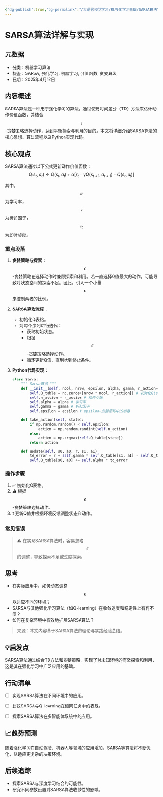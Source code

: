 ```yaml
---
{"dg-publish":true,"dg-permalink":"/大语言模型学习/RL强化学习基础/SARSA算法","dg-home":false,"dg-description":"在此输入笔记的描述","dg-hide":false,"dg-hide-title":false,"dg-show-backlinks":true,"dg-show-local-graph":true,"dg-show-inline-title":true,"dg-pinned":false,"dg-passphrase":"在此输入访问密码","dg-enable-mathjax":false,"dg-enable-mermaid":false,"dg-enable-uml":false,"dg-note-icon":0,"dg-enable-dataview":false,"tags":["NLP"],"permalink":"/大语言模型学习/RL强化学习基础/SARSA算法/","dgShowBacklinks":true,"dgShowLocalGraph":true,"dgShowInlineTitle":true,"dgPassFrontmatter":true,"noteIcon":0,"created":"2025-04-11T13:36:20.000+08:00","updated":"2025-04-13T13:06:02.000+08:00"}
---
```




# SARSA算法详解与实现

## 元数据
- 分类：机器学习算法
- 标签：SARSA, 强化学习, 机器学习, 价值函数, 贪婪算法
- 日期：2025年4月12日


## 内容概述
SARSA算法是一种用于强化学习的算法，通过使用时间差分（TD）方法来估计动作价值函数，并结合$$\epsilon$$-贪婪策略选择动作，达到平衡探索与利用的目的。本文将详细介绍SARSA算法的核心思想、算法流程以及Python实现代码。


## 核心观点
SARSA算法通过以下公式更新动作价值函数：
$$
Q(s_t, a_t) \leftarrow Q(s_t, a_t) + \alpha [r_t + \gamma Q(s_{t+1}, a_{t+1}) - Q(s_t, a_t)]
$$

其中，$$\alpha$$为学习率，$$\gamma$$为折扣因子，$$r_t$$为即时奖励。

### 重点段落
1. **贪婪策略与探索**：
   $$\epsilon$$-贪婪策略在选择动作时兼顾探索和利用。若一直选择Q值最大的动作，可能导致对状态空间的探索不足。因此，引入一个小量$$\epsilon$$来控制两者的比例。

2. **SARSA算法流程**：
   - 初始化Q表格。
   - 对每个序列进行迭代：
     - 获取初始状态。
     - 根据$$\epsilon$$-贪婪策略选择动作。
     - 循环更新Q值，直到达到终止条件。

3. **Python代码实现**：
   ```python
   class Sarsa:
       """ Sarsa算法 """
       def __init__(self, ncol, nrow, epsilon, alpha, gamma, n_action=4):
           self.Q_table = np.zeros([nrow * ncol, n_action]) # 初始化Q(s,a)表格
           self.n_action = n_action # 动作个数
           self.alpha = alpha # 学习率
           self.gamma = gamma # 折扣因子
           self.epsilon = epsilon # epsilon-贪婪策略中的参数

       def take_action(self, state):
           if np.random.random() < self.epsilon:
               action = np.random.randint(self.n_action)
           else:
               action = np.argmax(self.Q_table[state])
           return action

       def update(self, s0, a0, r, s1, a1):
           td_error = r + self.gamma * self.Q_table[s1, a1] - self.Q_table[s0, a0]
           self.Q_table[s0, a0] += self.alpha * td_error
   ```


### 操作步骤
1. ✅ 初始化Q表格。
2. ⚠ 根据$$\epsilon$$-贪婪策略选择动作。
3. ❗ 更新Q值并根据环境反馈调整状态和动作。


### 常见错误
> ⚠ 在实现SARSA算法时，容易忽略$$\epsilon$$的调整，导致探索不足或过度探索。


## 思考
- 在实际应用中，如何动态调整$$\epsilon$$以适应不同的环境？
- SARSA与其他强化学习算法（如Q-learning）在收敛速度和稳定性上有何不同？
- 如何在复杂环境中有效地扩展SARSA算法？

> 来源：本文内容基于SARSA算法的理论与实践经验总结。


## 💡启发点
SARSA算法通过结合TD方法和贪婪策略，实现了对未知环境的有效探索和利用，这是其在强化学习中广泛应用的基础。


## 行动清单
- [ ] 实现SARSA算法在不同环境中的应用。
- [ ] 比较SARSA与Q-learning在相同任务中的表现。
- [ ] 探索SARSA算法在多智能体系统中的应用。


## 📈趋势预测
随着强化学习在自动驾驶、机器人等领域的应用增加，SARSA等算法将不断优化，以适应更复杂的决策环境。


## 后续追踪
- 探索SARSA与深度学习结合的可能性。
- 研究不同参数设置对SARSA算法收敛性的影响。
